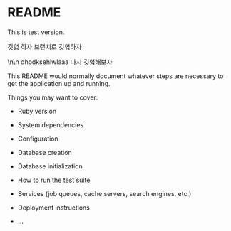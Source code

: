 # README
This is test version.

깃헙 하자
브랜치로 깃헙하자

\n\n
dhodksehlwlaaa
다시 깃헙해보자

This README would normally document whatever steps are necessary to get the
application up and running.

Things you may want to cover:

* Ruby version

* System dependencies

* Configuration

* Database creation

* Database initialization

* How to run the test suite

* Services (job queues, cache servers, search engines, etc.)

* Deployment instructions

* ...
